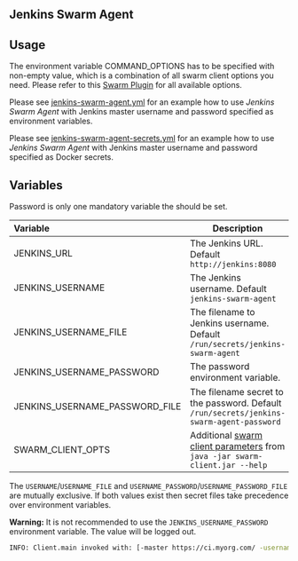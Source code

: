 Jenkins Swarm Agent
-------------------

Usage
-----

The environment variable COMMAND_OPTIONS has to be specified with non-empty value, which is a combination of all swarm client options you need. Please refer to this [Swarm Plugin](https://wiki.jenkins-ci.org/display/JENKINS/Swarm+Plugin) for all available options.

Please see [jenkins-swarm-agent.yml](https://github.com/vfarcic/docker-flow-stacks/tree/master/jenkins#jenkins-swarm-agentyml) for an example how to use *Jenkins Swarm Agent* with Jenkins master username and password specified as environment variables.

Please see [jenkins-swarm-agent-secrets.yml](https://github.com/vfarcic/docker-flow-stacks/tree/master/jenkins#jenkins-swarm-agent-secretsyml) for an example how to use *Jenkins Swarm Agent* with Jenkins master username and password specified as Docker secrets.

Variables
-----

Password is only one mandatory variable the should be set.

| Variable                          | Description   |
|:----------------------------------|---------------|
| JENKINS_URL                       | The Jenkins URL. Default `http://jenkins:8080`|
| JENKINS_USERNAME                  | The Jenkins username. Default `jenkins-swarm-agent`|
| JENKINS_USERNAME_FILE             | The filename to Jenkins username. Default `/run/secrets/jenkins-swarm-agent`|
| JENKINS_USERNAME_PASSWORD         | The password environment variable. |
| JENKINS_USERNAME_PASSWORD_FILE    | The filename secret to the password. Default `/run/secrets/jenkins-swarm-agent-password`|
| SWARM_CLIENT_OPTS                 | Additional [swarm client parameters](https://wiki.jenkins.io/display/JENKINS/Swarm+Plugin) from `java -jar swarm-client.jar --help` |

The `USERNAME`/`USERNAME_FILE` and `USERNAME_PASSWORD`/`USERNAME_PASSWORD_FILE` are mutually exclusive. If both values exist then secret files take precedence over environment variables.

**Warning:** It is not recommended to use the `JENKINS_USERNAME_PASSWORD` environment variable. The value will be logged out.

```sh
INFO: Client.main invoked with: [-master https://ci.myorg.com/ -username jenkins-swarm-agent -passwordEnvVariable f3j9fj34falsmslkmflsfmsl]
````
